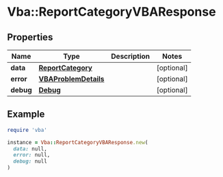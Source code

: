 # Vba::ReportCategoryVBAResponse

## Properties

| Name | Type | Description | Notes |
| ---- | ---- | ----------- | ----- |
| **data** | [**ReportCategory**](ReportCategory.md) |  | [optional] |
| **error** | [**VBAProblemDetails**](VBAProblemDetails.md) |  | [optional] |
| **debug** | [**Debug**](Debug.md) |  | [optional] |

## Example

```ruby
require 'vba'

instance = Vba::ReportCategoryVBAResponse.new(
  data: null,
  error: null,
  debug: null
)
```

